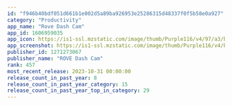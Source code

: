 ```yaml
---
id: "f946b40bdf051d661b1e002d5a89ba926953e25286315d48337f0f5b58e0a927"
category: "Productivity"
app_name: "Rove Dash Cam"
app_id: 1606959035
app_icon: https://is1-ssl.mzstatic.com/image/thumb/Purple116/v4/97/a3/b0/97a3b0ac-72d0-447b-9208-461199cfa319/AppIcon-0-0-1x_U007emarketing-0-10-0-85-220.png/1024x1024bb.png
app_screenshot: https://is1-ssl.mzstatic.com/image/thumb/Purple116/v4/bf/f1/a2/bff1a2c9-5ea8-58b5-4017-db222c7844fc/2bd46322-1aeb-46f0-b500-106fa6dbe44e_App_Store_Screenshot-V7-09.jpg/1242x2208bb.png
publisher_id: 1271273067
publisher_name: "ROVE Dash Cam"
rank: 457
most_recent_release: 2023-10-31 00:00:00
release_count_in_past_year: 8
release_count_in_past_year_category: 15
release_count_in_past_year_top_in_category: 29
---
```

